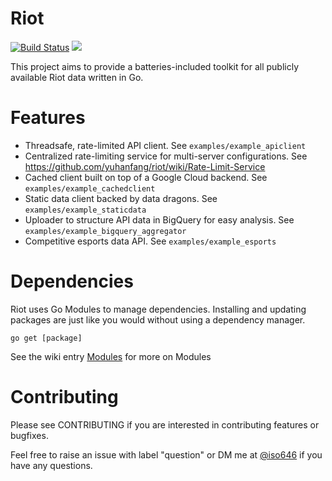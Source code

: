 # Riot
[![Build
Status](https://travis-ci.org/yuhanfang/riot.svg?branch=master)](https://travis-ci.org/yuhanfang/riot)
[![](https://godoc.org/github.com/yuhanfang/riot?status.svg)](http://godoc.org/github.com/yuhanfang/riot)

This project aims to provide a batteries-included toolkit for all publicly
available Riot data written in Go.

# Features
  - Threadsafe, rate-limited API client. See `examples/example_apiclient`
  - Centralized rate-limiting service for multi-server configurations. See
    https://github.com/yuhanfang/riot/wiki/Rate-Limit-Service
  - Cached client built on top of a Google Cloud backend. See
    `examples/example_cachedclient`
  - Static data client backed by data dragons. See `examples/example_staticdata`
  - Uploader to structure API data in BigQuery for easy analysis. See
    `examples/example_bigquery_aggregator`
  - Competitive esports data API. See `examples/example_esports`

# Dependencies
Riot uses Go Modules to manage dependencies. Installing and updating packages are just like you would without using a dependency manager.

```
go get [package]
```



See the wiki entry [Modules](https://github.com/golang/go/wiki/Module) for more on Modules

# Contributing
Please see CONTRIBUTING if you are interested in contributing features or
bugfixes.

Feel free to raise an issue with label "question" or DM me at
[@iso646](https://www.twitter.com/iso646) if you have any questions.